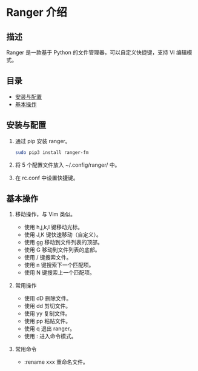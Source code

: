 # Ranger 介绍

## 描述

Ranger 是一款基于 Python 的文件管理器，可以自定义快捷键，支持 VI 编辑模式。

## 目录

* [安装与配置](#安装与配置)
* [基本操作](#基本操作)

## 安装与配置

1. 通过 pip 安装 ranger。

    ```bash
    sudo pip3 install ranger-fm
    ```

2. 将 5 个配置文件放入 ~/.config/ranger/ 中。

3. 在 rc.conf 中设置快捷键。

## 基本操作

1. 移动操作，与 Vim 类似。

    * 使用 h,j,k,l 键移动光标。
    * 使用 J,K 键快速移动（自定义）。
    * 使用 gg 移动到文件列表的顶部。
    * 使用 G 移动到文件列表的底部。
    * 使用 / 键搜索文件。
    * 使用 n 键搜索下一个匹配项。
    * 使用 N 键搜索上一个匹配项。

2. 常用操作

    * 使用 dD 删除文件。
    * 使用 dd 剪切文件。
    * 使用 yy 复制文件。
    * 使用 pp 粘贴文件。
    * 使用 q 退出 ranger。
    * 使用 : 进入命令模式。

3. 常用命令

    * :rename xxx 重命名文件。
